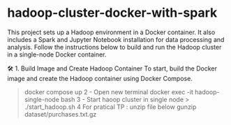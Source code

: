# hadoop-cluster-docker-with-spark

This project sets up a Hadoop environment in a Docker container. It also includes a Spark and Jupyter Notebook installation for data processing and analysis. Follow the instructions below to build and run the Hadoop cluster in a single-node Docker container.

🛠️ 1. Build Image and Create Hadoop Container
To start, build the Docker image and create the Hadoop container using Docker Compose.
  > docker compose up
2 - Open new terminal
  >  docker exec -it hadoop-single-node bash
3 - Start haoop cluster in single node
     > ./start_hadoop.sh
4 For pratical TP : unzip file below
  >  gunzip dataset/purchases.txt.gz 
 
